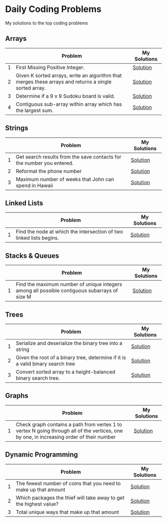 # Daily Coding Problems
My solutions to the top coding problems

## Arrays
| |Problem|My Solutions |
|---|---|---|
|1|First Missing Positive Integer.|[Solution](https://github.com/satiye/dailycoding/blob/master/src/arrays/FirstMissingPositiveInteger.java)|
|2|Given K sorted arrays, write an algorithm that merges these arrays and returns a single sorted array.|[Solution](https://github.com/satiye/dailycoding/blob/master/src/arrays/MergeKSortedArrays.java)|
|3|Determine if a 9 x 9 Sudoku board is valid.|[Solution](https://github.com/satiye/dailycoding/blob/master/src/arrays/ValidSudoku.java)|
|4|Contiguous sub-array within array which has the largest sum.|[Solution](https://github.com/satiye/dailycoding/blob/master/src/arrays/kadanesalgorithm/MaxContiguousSubarraySum.java)|


## Strings
| |Problem|My Solutions |
|---|---|---|
|1|Get search results from the save contacts for the number you entered.|[Solution](https://github.com/satiye/dailycoding/blob/master/src/strings/SortedContactSearch.java)|
|2|Reformat the phone number|[Solution](https://github.com/satiye/dailycoding/blob/master/src/strings/ReformatPhoneNumber.java)|
|3|Maximum number of weeks that John can spend in Hawaii|[Solution](https://github.com/satiye/dailycoding/blob/master/src/strings/CountHolidayWeeks.java)|

## Linked Lists
| |Problem|My Solutions |
|---|---|---|
|1|Find the node at which the intersection of two linked lists begins. |[Solution](https://github.com/satiye/dailycoding/blob/master/src/linkedlists/MergePointOfTwoLists.java)|

## Stacks & Queues
| |Problem|My Solutions |
|---|---|---|
|1|Find the maximum number of unique integers among all possible contiguous subarrays of size M |[Solution](https://github.com/satiye/dailycoding/blob/master/src/stacksandqueues/MaxUniqueIntegersInContiguousSubarray.java)|


## Trees
| |Problem|My Solutions |
|---|---|---|
|1|Serialize and deserialize the binary tree into a string |[Solution](https://github.com/satiye/dailycoding/blob/master/src/trees/SerializeDeserializeBinaryTree.java)|
|2|Given the root of a binary tree, determine if it is a valid binary search tree |[Solution](https://github.com/satiye/dailycoding/blob/master/src/trees/CheckBST.java)|
|3|Convert sorted array to a height-balanced binary search tree. |[Solution](https://github.com/satiye/dailycoding/blob/master/src/trees/ConvertSortedArrayToBST.java)|

## Graphs
| |Problem|My Solutions |
|---|---|---|
|1|Check graph contains a path from vertex 1 to vertex N going through all of the vertices, one by one, in increasing order of their number |[Solution](https://github.com/satiye/dailycoding/blob/master/src/graphs/CheckOrderedPathExistence.java)|

## Dynamic Programming
| |Problem|My Solutions |
|---|---|---|
|1|The fewest number of coins that you need to make up that amount |[Solution](https://github.com/satiye/dailycoding/blob/master/src/dynamicprogramming/FewestCoinsToMakeChange.java)|
|2|Which packages the thief will take away to get the highest value?|[Solution](https://github.com/satiye/dailycoding/blob/master/src/dynamicprogramming/ZeroOneKnapsack.java)|
|3|Total unique ways that make up that amount|[Solution](https://github.com/satiye/dailycoding/blob/master/src/dynamicprogramming/TotalUniqueWaysToMakeChange.java)|
